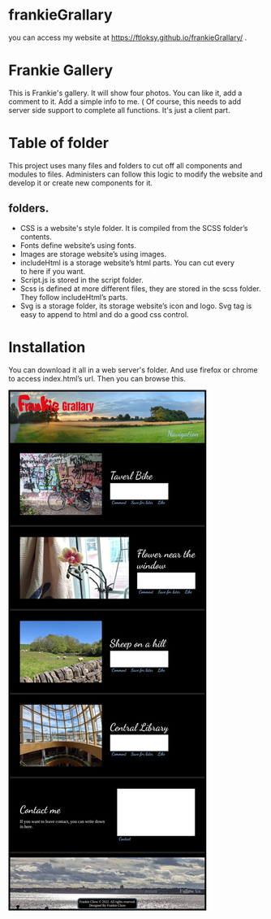 # frankieGrallary

you can access my website at https://ftloksy.github.io/frankieGrallary/ .

# Frankie Gallery

This is  Frankie's gallery. It will show four photos. You can like it, add a comment to it.
Add a simple info to me. ( Of course, this needs to add server side support to complete all functions. It's just a client part.

# Table of folder

This project uses many files and folders to cut off all components and modules to files.
Administers can follow this logic to modify the website and develop it or create new components for it.

## folders.

- CSS is a website's style folder. It is compiled from the SCSS folder’s contents.
- Fonts define website’s using fonts.
- Images are storage website’s using images.
- includeHtml is a storage website’s html parts. You can cut every <div/> to here if you want.
- Script.js is stored in the script folder.
- Scss is defined at more different files, they are stored in the scss folder. They follow includeHtml’s parts.
- Svg is a storage folder, its storage website’s icon and logo. Svg tag is easy to append to html and do a good css control.

# Installation

You can download it all in a web server's folder. And use firefox or chrome to access index.html’s url. Then you can browse this.

![Frankie Gallery screen short](images/frankieGrallary.jpg)
